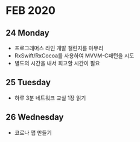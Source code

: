 # FEB 2020

## 24 Monday
  - 프로그래머스 라인 개발 챌린지를 마무리
  - RxSwift/RxCocoa를 사용하여 MVVM-C패턴을 시도
  - 별도의 시간을 내서 회고할 시간이 필요

## 25 Tuesday
  - 하루 3분 네트워크 교실 1장 읽기

## 26 Wednesday
  - 코로나 앱 만들기
